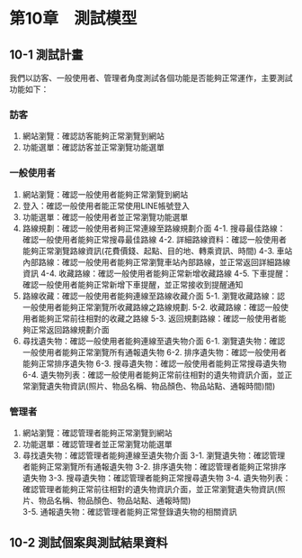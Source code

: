 # 第10章　測試模型
## 10-1 測試計畫
我們以訪客、一般使用者、管理者角度測試各個功能是否能夠正常運作，主要測試功能如下：

### 訪客
1. 網站瀏覽：確認訪客能夠正常瀏覽到網站
2. 功能選單：確認訪客並正常瀏覽功能選單

### 一般使用者
1. 網站瀏覽：確認一般使用者能夠正常瀏覽到網站
2. 登入：確認一般使用者能正常使用LINE帳號登入
3. 功能選單：確認一般使用者並正常瀏覽功能選單
4. 路線規劃：確認一般使用者夠正常連線至路線規劃介面
    4-1. 搜尋最佳路線：確認一般使用者能夠正常搜尋最佳路線
    4-2. 詳細路線資料：確認一般使用者能夠正常瀏覽路線資訊(花費價錢、起點、目的地、轉乘資訊、時間)
    4-3. 車站內部路線：確認一般使用者能夠正常瀏覽車站內部路線，並正常返回詳細路線資訊
    4-4. 收藏路線：確認一般使用者能夠正常新增收藏路線
    4-5. 下車提醒：確認一般使用者能夠正常新增下車提醒，並正常接收到提醒通知
5. 路線收藏：確認一般使用者能夠連線至路線收藏介面
    5-1. 瀏覽收藏路線：認一般使用者能夠正常瀏覽所收藏路線之路線規劃.
    5-2. 收藏路線：確認一般使用者能夠正常前往相對的收藏之路線
    5-3. 返回規劃路線：確認一般使用者能夠正常返回路線規劃介面
6. 尋找遺失物：確認一般使用者能夠連線至遺失物介面
    6-1. 瀏覽遺失物：確認一般使用者能夠正常瀏覽所有通報遺失物
    6-2. 排序遺失物：確認一般使用者能夠正常排序遺失物
    6-3. 搜尋遺失物：確認一般使用者能夠正常搜尋遺失物
    6-4. 遺失物列表：確認一般使用者能夠正常前往相對的遺失物資訊介面，並正常瀏覽遺失物資訊(照片、物品名稱、物品顏色、物品站點、通報時間)間)

### 管理者
1. 網站瀏覽：確認管理者能夠正常瀏覽到網站
2. 功能選單：確認管理者並正常瀏覽功能選單
3. 尋找遺失物：確認管理者能夠連線至遺失物介面
    3-1. 瀏覽遺失物：確認管理者能夠正常瀏覽所有通報遺失物
    3-2. 排序遺失物：確認管理者能夠正常排序遺失物
    3-3. 搜尋遺失物：確認管理者能夠正常搜尋遺失物
    3-4. 遺失物列表：確認管理者能夠正常前往相對的遺失物資訊介面，並正常瀏覽遺失物資訊(照片、物品名稱、物品顏色、物品站點、通報時間)\
    3-5. 通報遺失物：確認管理者能夠正常豋錄遺失物的相關資訊

## 10-2 測試個案與測試結果資料











